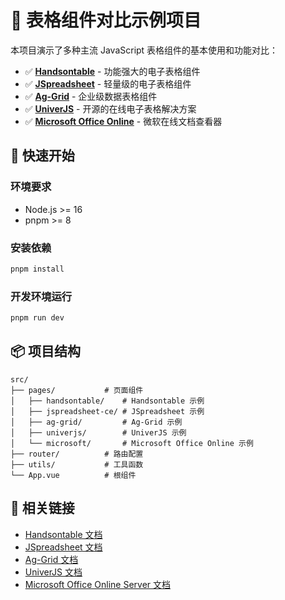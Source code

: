 # 🧪 表格组件对比示例项目

本项目演示了多种主流 JavaScript 表格组件的基本使用和功能对比：

- ✅ [**Handsontable**](https://handsontable.com/) - 功能强大的电子表格组件
- ✅ [**JSpreadsheet**](https://jspreadsheet.com/) - 轻量级的电子表格组件
- ✅ [**Ag-Grid**](https://www.ag-grid.com/) - 企业级数据表格组件
- ✅ [**UniverJS**](https://univer.ai/) - 开源的在线电子表格解决方案
- ✅ [**Microsoft Office Online**](https://learn.microsoft.com/zh-cn/officeonlineserver/deploy-office-online-server) -
  微软在线文档查看器

## 🚀 快速开始

### 环境要求

- Node.js >= 16
- pnpm >= 8

### 安装依赖

```bash
pnpm install
```

### 开发环境运行

```bash
pnpm run dev
```

## 📦 项目结构

```
src/
├── pages/           # 页面组件
│   ├── handsontable/    # Handsontable 示例
│   ├── jspreadsheet-ce/ # JSpreadsheet 示例
│   ├── ag-grid/         # Ag-Grid 示例
│   ├── univerjs/        # UniverJS 示例
│   └── microsoft/       # Microsoft Office Online 示例
├── router/          # 路由配置
├── utils/           # 工具函数
└── App.vue          # 根组件
```

## 🔗 相关链接

- [Handsontable 文档](https://handsontable.com/docs/javascript-data-grid/vue3-installation/)
- [JSpreadsheet 文档](https://jspreadsheet.com/v7/docs)
- [Ag-Grid 文档](https://www.ag-grid.com/documentation/)
- [UniverJS 文档](https://docs.univer.ai/)
- [Microsoft Office Online Server 文档](https://learn.microsoft.com/zh-cn/officeonlineserver/deploy-office-online-server)
